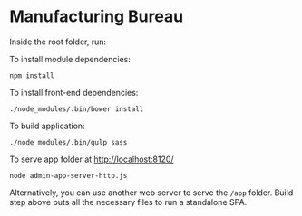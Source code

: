 Manufacturing Bureau
====================

Inside the root folder, run:

To install module dependencies:

```
npm install
```

To install front-end dependencies:

```
./node_modules/.bin/bower install
```

To build application:

```
./node_modules/.bin/gulp sass
```

To serve app folder at [http://localhost:8120/](http://localhost:8120/)

```
node admin-app-server-http.js
```

Alternatively, you can use another web server to serve the `/app` folder. Build step above puts all the necessary files to run a standalone SPA.
